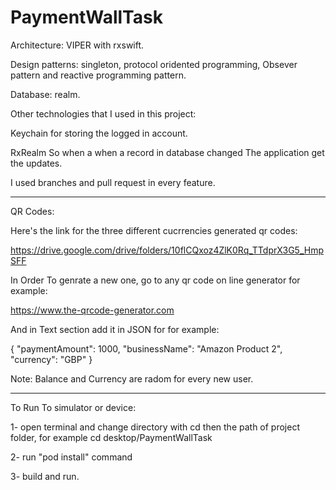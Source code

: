 # PaymentWallTask

Architecture: VIPER with rxswift.

Design patterns: singleton, protocol oridented programming, Obsever pattern and reactive programming pattern.

Database: realm.

Other technologies that I used in this project:

Keychain for storing the logged in account.

RxRealm So when a when a record in database changed The application get the updates.

I used branches and pull request in every feature.

-------------------------------------------------------------------------------------------------------------------

QR Codes:

Here's the link for the three different cucrrencies generated qr codes:

https://drive.google.com/drive/folders/10flCQxoz4ZlK0Rq_TTdprX3G5_HmpSFF

In Order To genrate a new one, go to any qr code on line generator for example:

https://www.the-qrcode-generator.com

And in Text section add it in JSON for for example:

{
"paymentAmount": 1000,
"businessName": "Amazon Product 2",
"currency": "GBP"
}

Note: Balance and Currency are radom for every new user.

---------------------------------------------------------------------------------------------------------------------

To Run To simulator or device:

1- open terminal and change directory with cd then the path of project folder, for example cd desktop/PaymentWallTask 

2- run "pod install" command 

3- build and run.



